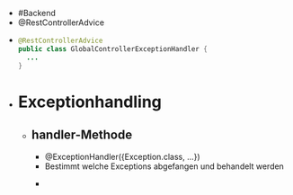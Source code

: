 - #Backend
- @RestControllerAdvice
- ```java
  @RestControllerAdvice
  public class GlobalControllerExceptionHandler {
    ...
  }
  ```
- # Exceptionhandling
	- ## handler-Methode
		- @ExceptionHandler({Exception.class, ...})
		- Bestimmt welche Exceptions abgefangen und behandelt werden
		- ```java
		  ```